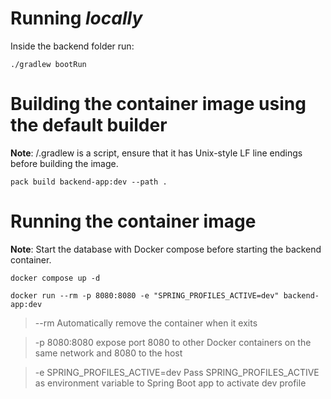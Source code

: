 # Running ***locally*** 
Inside the backend folder run: 

```
./gradlew bootRun
```
# Building the container image using the default builder

**Note**: /.gradlew is a script, ensure that it has Unix-style LF line endings before building the image. 

```
pack build backend-app:dev --path . 
```
# Running the container image

**Note**: Start the database with Docker compose before starting the backend container.
```
docker compose up -d
```

```
docker run --rm -p 8080:8080 -e "SPRING_PROFILES_ACTIVE=dev" backend-app:dev  
```

> --rm Automatically remove the container when it exits

> -p 8080:8080 expose port 8080 to other Docker containers on the same network and 8080 to the host

> -e SPRING_PROFILES_ACTIVE=dev Pass SPRING_PROFILES_ACTIVE as environment variable to Spring Boot app to activate dev profile


